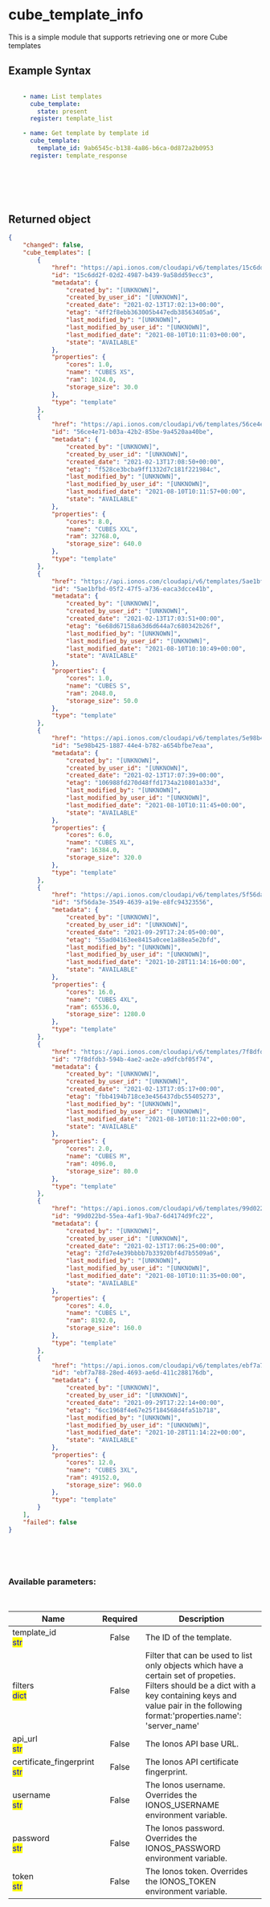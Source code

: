 # cube_template_info

This is a simple module that supports retrieving one or more Cube templates

## Example Syntax


```yaml

    - name: List templates
      cube_template:
        state: present
      register: template_list

    - name: Get template by template id
      cube_template:
        template_id: 9ab6545c-b138-4a86-b6ca-0d872a2b0953
      register: template_response
  
```

&nbsp;

&nbsp;
## Returned object
```json
{
    "changed": false,
    "cube_templates": [
        {
            "href": "https://api.ionos.com/cloudapi/v6/templates/15c6dd2f-02d2-4987-b439-9a58dd59ecc3",
            "id": "15c6dd2f-02d2-4987-b439-9a58dd59ecc3",
            "metadata": {
                "created_by": "[UNKNOWN]",
                "created_by_user_id": "[UNKNOWN]",
                "created_date": "2021-02-13T17:02:13+00:00",
                "etag": "4ff2f8ebb363005b447edb38563405a6",
                "last_modified_by": "[UNKNOWN]",
                "last_modified_by_user_id": "[UNKNOWN]",
                "last_modified_date": "2021-08-10T10:11:03+00:00",
                "state": "AVAILABLE"
            },
            "properties": {
                "cores": 1.0,
                "name": "CUBES XS",
                "ram": 1024.0,
                "storage_size": 30.0
            },
            "type": "template"
        },
        {
            "href": "https://api.ionos.com/cloudapi/v6/templates/56ce4e71-b03a-42b2-85be-9a4520aa40be",
            "id": "56ce4e71-b03a-42b2-85be-9a4520aa40be",
            "metadata": {
                "created_by": "[UNKNOWN]",
                "created_by_user_id": "[UNKNOWN]",
                "created_date": "2021-02-13T17:08:50+00:00",
                "etag": "f528ce3bcba9ff1332d7c181f221984c",
                "last_modified_by": "[UNKNOWN]",
                "last_modified_by_user_id": "[UNKNOWN]",
                "last_modified_date": "2021-08-10T10:11:57+00:00",
                "state": "AVAILABLE"
            },
            "properties": {
                "cores": 8.0,
                "name": "CUBES XXL",
                "ram": 32768.0,
                "storage_size": 640.0
            },
            "type": "template"
        },
        {
            "href": "https://api.ionos.com/cloudapi/v6/templates/5ae1bfbd-05f2-47f5-a736-eaca3dcce41b",
            "id": "5ae1bfbd-05f2-47f5-a736-eaca3dcce41b",
            "metadata": {
                "created_by": "[UNKNOWN]",
                "created_by_user_id": "[UNKNOWN]",
                "created_date": "2021-02-13T17:03:51+00:00",
                "etag": "6e68d67158a63d6d644a7c680342b26f",
                "last_modified_by": "[UNKNOWN]",
                "last_modified_by_user_id": "[UNKNOWN]",
                "last_modified_date": "2021-08-10T10:10:49+00:00",
                "state": "AVAILABLE"
            },
            "properties": {
                "cores": 1.0,
                "name": "CUBES S",
                "ram": 2048.0,
                "storage_size": 50.0
            },
            "type": "template"
        },
        {
            "href": "https://api.ionos.com/cloudapi/v6/templates/5e98b425-1887-44e4-b782-a654bfbe7eaa",
            "id": "5e98b425-1887-44e4-b782-a654bfbe7eaa",
            "metadata": {
                "created_by": "[UNKNOWN]",
                "created_by_user_id": "[UNKNOWN]",
                "created_date": "2021-02-13T17:07:39+00:00",
                "etag": "106988fd270d48ffd1734a210801a33d",
                "last_modified_by": "[UNKNOWN]",
                "last_modified_by_user_id": "[UNKNOWN]",
                "last_modified_date": "2021-08-10T10:11:45+00:00",
                "state": "AVAILABLE"
            },
            "properties": {
                "cores": 6.0,
                "name": "CUBES XL",
                "ram": 16384.0,
                "storage_size": 320.0
            },
            "type": "template"
        },
        {
            "href": "https://api.ionos.com/cloudapi/v6/templates/5f56da3e-3549-4639-a19e-e8fc94323556",
            "id": "5f56da3e-3549-4639-a19e-e8fc94323556",
            "metadata": {
                "created_by": "[UNKNOWN]",
                "created_by_user_id": "[UNKNOWN]",
                "created_date": "2021-09-29T17:24:05+00:00",
                "etag": "55ad04163ee8415a0cee1a88ea5e2bfd",
                "last_modified_by": "[UNKNOWN]",
                "last_modified_by_user_id": "[UNKNOWN]",
                "last_modified_date": "2021-10-28T11:14:16+00:00",
                "state": "AVAILABLE"
            },
            "properties": {
                "cores": 16.0,
                "name": "CUBES 4XL",
                "ram": 65536.0,
                "storage_size": 1280.0
            },
            "type": "template"
        },
        {
            "href": "https://api.ionos.com/cloudapi/v6/templates/7f8dfdb3-594b-4ae2-ae2e-a9dfcbf05f74",
            "id": "7f8dfdb3-594b-4ae2-ae2e-a9dfcbf05f74",
            "metadata": {
                "created_by": "[UNKNOWN]",
                "created_by_user_id": "[UNKNOWN]",
                "created_date": "2021-02-13T17:05:17+00:00",
                "etag": "fbb4194b718ce3e456437dbc55405273",
                "last_modified_by": "[UNKNOWN]",
                "last_modified_by_user_id": "[UNKNOWN]",
                "last_modified_date": "2021-08-10T10:11:22+00:00",
                "state": "AVAILABLE"
            },
            "properties": {
                "cores": 2.0,
                "name": "CUBES M",
                "ram": 4096.0,
                "storage_size": 80.0
            },
            "type": "template"
        },
        {
            "href": "https://api.ionos.com/cloudapi/v6/templates/99d022bd-55ea-4af1-9ba7-6d4174d9fc22",
            "id": "99d022bd-55ea-4af1-9ba7-6d4174d9fc22",
            "metadata": {
                "created_by": "[UNKNOWN]",
                "created_by_user_id": "[UNKNOWN]",
                "created_date": "2021-02-13T17:06:25+00:00",
                "etag": "2fd7e4e39bbbb7b33920bf4d7b5509a6",
                "last_modified_by": "[UNKNOWN]",
                "last_modified_by_user_id": "[UNKNOWN]",
                "last_modified_date": "2021-08-10T10:11:35+00:00",
                "state": "AVAILABLE"
            },
            "properties": {
                "cores": 4.0,
                "name": "CUBES L",
                "ram": 8192.0,
                "storage_size": 160.0
            },
            "type": "template"
        },
        {
            "href": "https://api.ionos.com/cloudapi/v6/templates/ebf7a788-28ed-4693-ae6d-411c288176db",
            "id": "ebf7a788-28ed-4693-ae6d-411c288176db",
            "metadata": {
                "created_by": "[UNKNOWN]",
                "created_by_user_id": "[UNKNOWN]",
                "created_date": "2021-09-29T17:22:14+00:00",
                "etag": "6cc1968f4e67e25f184568d4fa51b718",
                "last_modified_by": "[UNKNOWN]",
                "last_modified_by_user_id": "[UNKNOWN]",
                "last_modified_date": "2021-10-28T11:14:22+00:00",
                "state": "AVAILABLE"
            },
            "properties": {
                "cores": 12.0,
                "name": "CUBES 3XL",
                "ram": 49152.0,
                "storage_size": 960.0
            },
            "type": "template"
        }
    ],
    "failed": false
}

```

&nbsp;

&nbsp;
### Available parameters:
&nbsp;

<table data-full-width="true">
  <thead>
    <tr>
      <th width="22.8vw">Name</th>
      <th width="10.8vw" align="center">Required</th>
      <th>Description</th>
    </tr>
  </thead>
  <tbody>
  <tr>
  <td>template_id<br/><mark style="color:blue;">str</mark></td>
  <td align="center">False</td>
  <td>The ID of the template.</td>
  </tr>
  <tr>
  <td>filters<br/><mark style="color:blue;">dict</mark></td>
  <td align="center">False</td>
  <td>Filter that can be used to list only objects which have a certain set of propeties. Filters should be a dict with a key containing keys and value pair in the following format:'properties.name': 'server_name'</td>
  </tr>
  <tr>
  <td>api_url<br/><mark style="color:blue;">str</mark></td>
  <td align="center">False</td>
  <td>The Ionos API base URL.</td>
  </tr>
  <tr>
  <td>certificate_fingerprint<br/><mark style="color:blue;">str</mark></td>
  <td align="center">False</td>
  <td>The Ionos API certificate fingerprint.</td>
  </tr>
  <tr>
  <td>username<br/><mark style="color:blue;">str</mark></td>
  <td align="center">False</td>
  <td>The Ionos username. Overrides the IONOS_USERNAME environment variable.</td>
  </tr>
  <tr>
  <td>password<br/><mark style="color:blue;">str</mark></td>
  <td align="center">False</td>
  <td>The Ionos password. Overrides the IONOS_PASSWORD environment variable.</td>
  </tr>
  <tr>
  <td>token<br/><mark style="color:blue;">str</mark></td>
  <td align="center">False</td>
  <td>The Ionos token. Overrides the IONOS_TOKEN environment variable.</td>
  </tr>
  </tbody>
</table>
